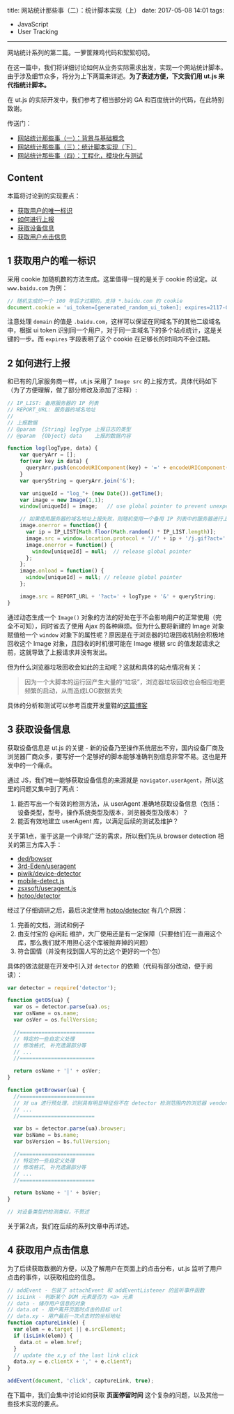 title: 网站统计那些事（二）：统计脚本实现（上）
date: 2017-05-08 14:01
tags:
- JavaScript
- User Tracking
---

网站统计系列的第二篇。一箩筐辣鸡代码和絮絮叨叨。
<!--more-->

在这一篇中，我们将详细讨论如何从业务实际需求出发，实现一个网站统计脚本。由于涉及细节众多，将分为上下两篇来详述。**为了表述方便，下文我们用 ut.js 来代指统计脚本。**

在 ut.js 的实际开发中，我们参考了相当部分的 GA 和百度统计的代码，在此特别致谢。

传送门：

* [网站统计那些事（一）：背景与基础概念](../user-tracking-i)
* [网站统计那些事（三）：统计脚本实现（下）](../user-tracking-iii)
* [网站统计那些事（四）：工程化，模块化与测试](../user-tracking-iv)

## Content

本篇将讨论到的实现要点：

* [获取用户的唯一标识](#1-获取用户的唯一标识)
* [如何进行上报](#2-如何进行上报)
* [获取设备信息](#3-获取设备信息)
* [获取用户点击信息](#4-获取用户点击信息)

## 1 获取用户的唯一标识

采用 cookie 加随机数的方法生成。这里值得一提的是关于 cookie 的设定。以 `www.baidu.com`
 为例：

```js
// 随机生成的一个 100 年后才过期的，支持 *.baidu.com 的 cookie
document.cookie = 'ui_token=[generated_random_ui_token]; expires=2117-04-10T07:08:33.000Z; domain=.baidu.com'
```

注意处理 `domain` 的值是 `.baidu.com`，这样可以保证在同域名下的其他二级域名中，根据 ui token 识别同一个用户，对于同一主域名下的多个站点统计，这是关键的一步。而 `expires` 字段表明了这个 cookie 在足够长的时间内不会过期。

## 2 如何进行上报

和已有的几家服务商一样，ut.js 采用了 `Image src` 的上报方式，具体代码如下（为了方便理解，做了部分修改及添加了注释）:

```js
// IP_LIST: 备用服务器的 IP 列表
// REPORT_URL: 服务器的域名地址
//
// 上报数据
// @param  {String} logType 上报日志的类型
// @param  {Object} data    上报的数据内容

function log(logType, data) {
    var queryArr = [];
    for(var key in data) {
      queryArr.push(encodeURIComponent(key) + '=' + encodeURIComponent(data[key]));
    }
    var queryString = queryArr.join('&');

    var uniqueId = "log_"+ (new Date()).getTime();
    var image = new Image(1,1);
    window[uniqueId] = image;   // use global pointer to prevent unexpected GC

    // 如果使用服务器的域名地址上报失败，则随机使用一个备用 IP 列表中的服务器进行上报
    image.onerror = function() {
      var ip = IP_LIST[Math.floor(Math.random() * IP_LIST.length)];
      image.src = window.location.protocol + '//' + ip + '/j.gif?act=' + logType + '&' + queryString;
      image.onerror = function() {
        window[uniqueId] = null;  // release global pointer
      };
    };
    image.onload = function() {
      window[uniqueId] = null; // release global pointer
    };

    image.src = REPORT_URL + '?act=' + logType + '&' + queryString;
}
```

通过动态生成一个 `Image()` 对象的方法的好处在于不会影响用户的正常使用（完全不可知），同时省去了使用 Ajax 的各种麻烦。但为什么要将新建的 Image 对象赋值给一个 `window` 对象下的属性呢？原因是在于浏览器的垃圾回收机制会积极地回收这个 Image 对象，且回收的时机很可能在 Image 根据 src 的值发起请求之前，这就导致了上报请求并没有发出。

但为什么浏览器垃圾回收会如此的主动呢？这就和具体的站点情况有关：

> 因为一个大脚本的运行回产生大量的“垃圾”，浏览器垃圾回收也会相应地更频繁的启动，从而造成LOG数据丢失

具体的分析和测试可以参考百度开发童鞋的[这篇博客](http://blog.csdn.net/fudesign2008/article/details/6772108)

## 3 获取设备信息

获取设备信息是 ut.js 的关键 - 新的设备乃至操作系统层出不穷，国内设备厂商及浏览器厂商众多，要写好一个足够好的脚本能够准确判别信息非常不易。这也是开发中的一个痛点。

通过 JS，我们唯一能够获取设备信息的来源就是 `navigator.userAgent`，所以这里的问题又集中到了两点：

1. 能否写出一个有效的检测方法，从 userAgent 准确地获取设备信息（包括：设备类型，型号，操作系统类型及版本，浏览器类型及版本）？
2. 能否有效地建立 userAgent 库，以满足后续的测试及维护？

关于第1点，鉴于这是一个非常广泛的需求，所以我们先从 browser detection 相关的第三方库入手：

* [ded/bowser](https://github.com/ded/bowser)
* [3rd-Eden/useragent](https://github.com/3rd-Eden/useragent)
* [piwik/device-detector](https://github.com/piwik/device-detector)
* [mobile-detect.js](https://github.com/hgoebl/mobile-detect.js/blob/master/mobile-detect.js)
* [zsxsoft/useragent.js](https://github.com/zsxsoft/useragent.js)
* [hotoo/detector](https://github.com/hotoo/detector)

经过了仔细调研之后，最后决定使用 [hotoo/detector](https://github.com/hotoo/detector) 有几个原因：

1. 完善的文档，测试和例子
2. 由支付宝的 @闲耘 维护，大厂使用还是有一定保障（只要他们在一直用这个库，那么我们就不用担心这个库被抛弃掉的问题）
3. 符合国情（并没有找到国人写的比这个更好的一个包）

具体的做法就是在开发中引入对 `detector` 的依赖（代码有部分改动，便于阅读）：

```js
var detector = require('detector');

function getOS(ua) {
  var os = detector.parse(ua).os;
  var osName = os.name;
  var osVer = os.fullVersion;

  //========================
  // 特定的一些自定义处理
  // 修改格式, 补充遗漏部分等
  // ...
  //========================

  return osName + '|' + osVer;
}

function getBrowser(ua) {
  //========================
  // 对 ua 进行预处理，识别具有明显特征但不在 detector 检测范围内的浏览器 vendor
  // ...
  //========================

  var bs = detector.parse(ua).browser;
  var bsName = bs.name;
  var bsVersion = bs.fullVersion;

  //========================
  // 特定的一些自定义处理
  // 修改格式, 补充遗漏部分等
  // ...
  //========================

  return bsName + '|' + bsVer;
}

// 对设备类型的检测类似，不赘述
```

关于第2点，我们在后续的系列文章中再详述。

## 4 获取用户点击信息

为了后续获取数据的方便，以及了解用户在页面上的点击分布，ut.js 监听了用户点击的事件，以获取相应的信息。

```js
// addEvent - 包装了 attachEvent 和 addEventListener 的监听事件函数
// isLink - 判断某个 DOM 元素是否为 <a> 元素
// data - 储存用户信息的对象
// data.ot - 用户离开页面时点击的目标 url
// data.xy - 用户最后一次点击时的坐标地址
function captureLink(e) {
  var elem = e.target || e.srcElement;
  if (isLink(elem)) {
    data.ot = elem.href;
  }
  // update the x,y of the last link click
  data.xy = e.clientX + ',' + e.clientY;
}

addEvent(document, 'click', captureLink, true);
```

在下篇中，我们会集中讨论如何获取 **页面停留时间** 这个复杂的问题，以及其他一些技术实现的要点。

